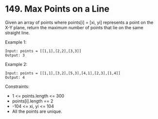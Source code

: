 # 149. Max Points on a Line

Given an array of points where points[i] = [xi, yi] represents a point on the X-Y plane, return the maximum number of points that lie on the same straight line.

 

Example 1:
```
Input: points = [[1,1],[2,2],[3,3]]
Output: 3
```

Example 2:

```
Input: points = [[1,1],[3,2],[5,3],[4,1],[2,3],[1,4]]
Output: 4
```

Constraints:

- 1 <= points.length <= 300
- points[i].length == 2
- -104 <= xi, yi <= 104
- All the points are unique.